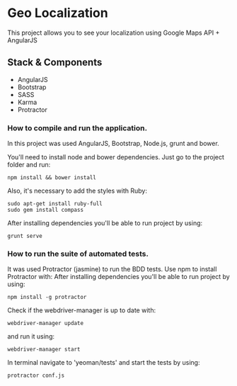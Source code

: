 # Geo Localization #
This project allows you to see your localization using Google Maps API + AngularJS

## Stack & Components

* AngularJS
* Bootstrap
* SASS
* Karma
* Protractor

### How to compile and run the application.
In this project was used AngularJS, Bootstrap, Node.js, grunt and bower.

You'll need to install node and bower dependencies. Just go to the project folder and run:

```
npm install && bower install
```
Also, it's necessary to add the styles with Ruby:

```
sudo apt-get install ruby-full
sudo gem install compass
```

After installing dependencies you'll be able to run project by using:

```
grunt serve
```

### How to run the suite of automated tests.	

 It was used Protractor (jasmine) to run the BDD tests. Use npm to install Protractor with:	After installing dependencies you'll be able to run project by using:
```	
npm install -g protractor
```	

Check if the webdriver-manager is up to date with:	

```
webdriver-manager update	
```
	
and run it using:	

```
webdriver-manager start	
```	

In terminal navigate to 'yeoman/tests' and start the tests by using:	

```
protractor conf.js
```
